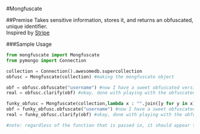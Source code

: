 #Mongfuscate

##Premise
Takes sensitive information, stores it, and returns an obfuscated, unique identifier.  
Inspired by [Stripe](https://github.com/stripe)

###Sample Usage
```python
from mongfuscate import Mongfuscate
from pymongo import Connection

collection = Connection().awesomedb.supercollection
obfusc = Mongfuscate(collection) #making the mongfuscate object

obf = obfusc.obfuscate("username") #now I have a sweet obfuscated version
real = obfusc.clarify(obf) #okay, done with playing with the obfuscated version, now I need the real version again

funky_obfusc = Mongfuscate(collection,lambda x : "".join([y for y in x])) #trivial example of passing in a lambda
obf = funky_obfusc.obfuscate("username") #now I have a sweet obfuscated version
real = funky_obfusc.clarify(obf) #okay, done with playing with the obfuscated version, now I need the real version again

#note: regardless of the function that is passed in, it should appear the same way to the end-user
```